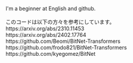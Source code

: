 <br>
I'm a beginner at English and github.<br>
<br>
このコードは以下の方々を参考にしています。<br>
https://arxiv.org/abs/2310.11453<br>
https://arxiv.org/abs/2402.17764<br>
https://github.com/Beomi/BitNet-Transformers<br>
https://github.com/frodo821/BitNet-Transformers<br>
https://github.com/kyegomez/BitNet<br>

